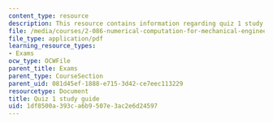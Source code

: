 ```yaml
---
content_type: resource
description: This resource contains information regarding quiz 1 study guide.
file: /media/courses/2-086-numerical-computation-for-mechanical-engineers-fall-2012/1df8500a393ca6b9507e3ac2e6d24597_MIT2_086F12_quiz1_study.pdf
file_type: application/pdf
learning_resource_types:
- Exams
ocw_type: OCWFile
parent_title: Exams
parent_type: CourseSection
parent_uid: 081d45ef-1888-e715-3d42-ce7eec113229
resourcetype: Document
title: Quiz 1 study guide
uid: 1df8500a-393c-a6b9-507e-3ac2e6d24597
---
```

